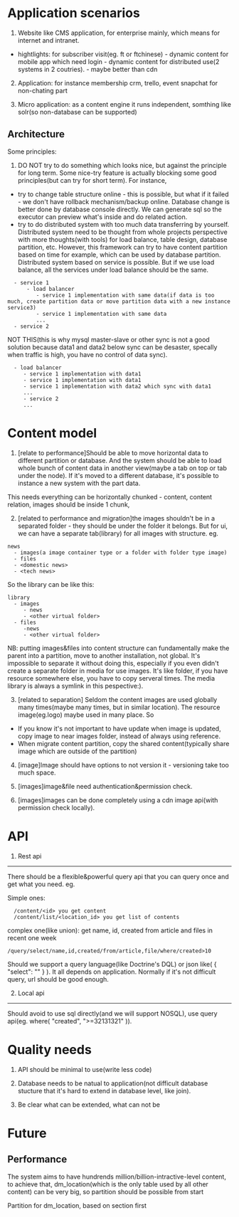 Application scenarios
==============
1. Website like CMS application, for enterprise mainly, which means for internet and intranet.
- hightlights: for subscriber visit(eg. ft or ftchinese) - dynamic content
               for mobile app which need login - dynamic content
               for distributed use(2 systems in 2 coutries). - maybe better than cdn


2. Application: for instance membership crm, trello, event snapchat for non-chating part

3. Micro application: as a content engine it runs independent, somthing like solr(so non-database can be supported)

Architecture
---------------
Some principles:
1. DO NOT try to do something which looks nice, but against the principle for long term. Some nice-try feature is actually blocking some good principles(but can try for short term). For instance,
  - try to change table structure online -  this is possible, but what if it failed - we don't have rollback mechanism/backup online. Database change is better done by database console directly. We can generate sql so the executor can preview what's inside and do related action.
  - try to do distributed system with too much data transferring by yourself. Distributed system need to be thought from whole projects perspective with more thoughts(with tools) for load balance, table design, database partition, etc. However, this framework can try to have content partition based on time for example, which can be used by database partition. Distributed system based on service is possible. But if we use load balance, all the services under load balance should be the same.
```
  - service 1
      - load balancer
         - service 1 implementation with same data(if data is too much, create partition data or move partition data with a new instance service3)
         - service 1 implementation with same data
         ...         
  - service 2
```
NOT THIS(this is why mysql master-slave or other sync is not a good solution because data1 and data2 below sync can be desaster, specally when traffic is high, you have no control of data sync).
```
  - load balancer
     - service 1 implementation with data1
     - service 1 implementation with data1
     - service 1 implementation with data2 which sync with data1
     ...         
     - service 2
     ...
```


Content model
=================
1) [relate to performance]Should be able to move horizontal data to different partition or database.
And the system should be able to load whole bunch of content data in another view(maybe a tab on top or tab under the node). If it's moved to a different database, it's possible to instance a new system with the part data.

 This needs everything can be horizontally chunked - content, content relation, images should be inside 1 chunk,

2) [related to performance and migration]the images shouldn't be in a separated folder - they should be under the folder it belongs. But for ui, we can have a separate tab(library) for all images with structure. eg.

```
news
  - images(a image container type or a folder with folder type image)
  - files
  - <domestic news>
  - <tech news>
```

So the library can be like this:
```
library
  - images
     - news
     - <other virtual folder>
  - files
     -news
     - <other virtual folder>
```

NB: putting images&files into content structure can fundamentally make the parent into a partition, move to another installation, not global. It's impossible to separate it without doing this, especially if you even didn't create a separate folder in media for use images. It's like folder, if you have resource somewhere else, you have to copy serveral times. The media library is always a symlink in this pespective:).


3) [related to separation] Seldom the content images are used globally many times(maybe many times, but in similar location). The resource image(eg.logo) maybe used in many place. So
 - If you know it's not important to have update when image is updated, copy image to near images folder, instead of always using reference.
 - When migrate content partition, copy the shared content(typically share image which are outside of the partition)

4) [image]Image should have options to not version it - versioning take too much space.

5) [images]image&file need authentication&permission check.

6) [images]images can be done completely using a cdn image api(with permission check locally).


API
========
1. Rest api
------------
There should be a flexible&powerful query api that you can query once and get what you need.
eg.

Simple ones:
```
  /content/<id> you get content
  /content/list/<location_id> you get list of contents
```
complex one(like union): get name, id, created from article and files in recent one week
 ```
 /query/select/name,id,created/from/article,file/where/created>10
 ```

Should we support a query language(like Doctrine's DQL) or json like( { "select": "" } ). It all depends on application. Normally if it's not difficult query, url should be good enough.

2. Local api
------------
Should avoid to use sql directly(and we will support NOSQL), use query api(eg. where( "created", ">=32131321" )).


Quality needs
==============
1) API should be minimal to use(write less code)

2) Database needs to be natual to application(not difficult database stucture that it's hard to extend in database level, like join).

3) Be clear what can be extended, what can not be


Future
===============

Performance
-------------
The system aims to have hundrends million/billion-intractive-level content, to achieve that, dm_location(which is the only table used by all other content) can be very big, so partition should be possible from start

Partition for dm_location, based on section first
